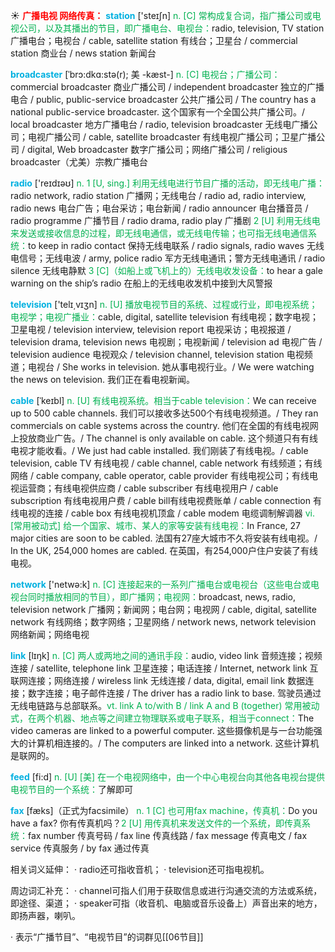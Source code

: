 ☀ <font color="red">**广播电视 网络传真：**</font>
<font color="sky blue">**station**</font> ['steɪʃn] 
<font color="#00b050">n. [C] 常构成复合词，指广播公司或电视公司，以及其播出的节目，即广播电台、电视台：</font>radio, television, TV station 广播电台；电视台 / cable, satellite station 有线台；卫星台 / commercial station 商业台 / news station 新闻台
           
<font color="sky blue">**broadcaster**</font> [ˈbrɔ:dkɑ:stə(r); 美 -kæst-]
<font color="#00b050">n. [C] 电视台；广播公司：</font>commercial broadcaster 商业广播公司 / independent broadcaster 独立的广播电合 / public, public-service broadcaster 公共广播公司 / The country has a national public-service broadcaster. 这个国家有一个全国公共广播公司。/ local broadcaster 地方广播电台 / radio, television broadcaster 无线电广播公司；电视广播公司 / cable, satellite broadcaster 有线电视广播公司；卫星广播公司 / digital, Web broadcaster 数字广播公司；网络广播公司 / religious broadcaster（尤美）宗教广播电台

<font color="sky blue">**radio**</font> ['reɪdɪəʊ] 
<font color="#00b050">n. 1 [U, sing.] 利用无线电进行节目广播的活动，即无线电广播：</font>radio network, radio station 广播网；无线电台 / radio ad, radio interview, radio news 电台广告；电台采访；电台新闻 / radio announcer 电台播音员 / radio programme 广播节目 / radio drama, radio play 广播剧 <font color="#00b050">2 [U] 利用无线电来发送或接收信息的过程，即无线电通信，或无线电传输；也可指无线电通信系统：</font>to keep in radio contact 保持无线电联系 / radio signals, radio waves 无线电信号；无线电波 / army, police radio 军方无线电通讯；警方无线电通讯 / radio silence 无线电静默 <font color="#00b050">3 [C]（如船上或飞机上的）无线电收发设备：</font>to hear a gale warning on the ship’s radio 在船上的无线电收发机中接到大风警报

<font color="sky blue">**television**</font> ['telɪ͵vɪʒn] 
<font color="#00b050">n. [U] 播放电视节目的系统、过程或行业，即电视系统；电视学；电视广播业：</font>cable, digital, satellite television 有线电视；数字电视；卫星电视 / television interview, television report 电视采访；电视报道 / television drama, television news 电视剧；电视新闻 / television ad 电视广告 / television audience 电视观众 / television channel, television station 电视频道；电视台 / She works in television. 她从事电视行业。/ We were watching the news on television. 我们正在看电视新闻。
           
<font color="sky blue">**cable**</font> [ˈkeɪbl]
<font color="#00b050">n. [U] 有线电视系统。相当于cable television：</font>We can receive up to 500 cable channels. 我们可以接收多达500个有线电视频道。/ They ran commercials on cable systems across the country. 他们在全国的有线电视网上投放商业广告。/ The channel is only available on cable. 这个频道只有有线电视才能收看。/ We just had cable installed. 我们刚装了有线电视。/ cable television, cable TV 有线电视 / cable channel, cable network 有线频道；有线网络 / cable company, cable operator, cable provider 有线电视公司；有线电视运营商；有线电视供应商 / cable subscriber 有线电视用户 / cable subscription 有线电视用户费 / cable bill有线电视费账单 / cable connection 有线电视的连接 / cable box 有线电视机顶盒 / cable modem 电缆调制解调器 <font color="#00b050">vi. [常用被动式] 给一个国家、城市、某人的家等安装有线电视：</font>In France, 27 major cities are soon to be cabled. 法国有27座大城市不久将安装有线电视。/ In the UK, 254,000 homes are cabled. 在英国，有254,000户住户安装了有线电视。

<font color="sky blue">**network**</font> ['netwə:k] 
<font color="#00b050">n. [C] 连接起来的一系列广播电台或电视台（这些电台或电视台同时播放相同的节目），即广播网；电视网：</font>broadcast, news, radio, television network 广播网；新闻网；电台网；电视网 / cable, digital, satellite network 有线网络；数字网络；卫星网络 / network news, network television 网络新闻；网络电视

<font color="sky blue">**link**</font> [lɪŋk] 
<font color="#00b050">n. [C] 两人或两地之间的通讯手段：</font>audio, video link 音频连接；视频连接 / satellite, telephone link 卫星连接；电话连接 / Internet, network link 互联网连接；网络连接 / wireless link 无线连接 / data, digital, email link 数据连接；数字连接；电子邮件连接 / The driver has a radio link to base. 驾驶员通过无线电链路与总部联系。<font color="#00b050">vt. link A to/with B / link A and B (together) 常用被动式，在两个机器、地点等之间建立物理联系或电子联系，相当于connect：</font>The video cameras are linked to a powerful computer. 这些摄像机是与一台功能强大的计算机相连接的。/ The computers are linked into a network. 这些计算机是联网的。 

<font color="sky blue">**feed**</font> [fi:d] 
<font color="#00b050">n. [U] [美] 在一个电视网络中，由一个中心电视台向其他各电视台提供电视节目的一个系统：</font>了解即可

<font color="sky blue">**fax**</font> [fæks]（正式为facsimile）
<font color="#00b050">n. 1 [C] 也可用fax machine，传真机：</font>Do you have a fax? 你有传真机吗？<font color="#00b050">2 [U] 用传真机来发送文件的一个系统，即传真系统：</font>fax number 传真号码 / fax line 传真线路 / fax message 传真电文 / fax service 传真服务 / by fax 通过传真

相关词义延伸：
· radio还可指收音机；
· television还可指电视机。

周边词汇补充：
· channel可指人们用于获取信息或进行沟通交流的方法或系统，即途径、渠道；
· speaker可指（收音机、电脑或音乐设备上）声音出来的地方，即扬声器，喇叭。

· 表示“广播节目”、“电视节目”的词群见[[06节目]]
